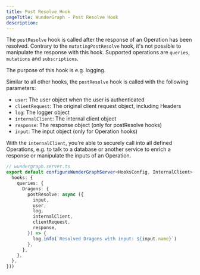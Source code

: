 ```yaml
---
title: Post Resolve Hook
pageTitle: WunderGraph - Post Resolve Hook
description:
---
```


The `postResolve` hook is called after the response of an Operation has been resolved.
Contrary to the `mutatingPostResolve` hook,
it's not possible to manipulate the response with this hook.
Supported operations are `queries`, `mutations` and `subscriptions`.

The purpose of this hook is e.g. logging.

Similar to all other hooks,
the `postResolve` hook is called with the following parameters:

- `user`: The user object when the user is authenticated
- `clientRequest`: The original client request object, including Headers
- `log`: The logger object
- `internalClient`: The internal client object
- `response`: The response object (only for postResolve hooks)
- `input`: The input object (only for Operation hooks)

With the `internalClient`,
you're able to securely call into all defined Operations,
e.g. to talk to a database or another service to enrich a response or manipulate the inputs of an Operation.

```typescript
// wundergraph.server.ts
export default configureWunderGraphServer<HooksConfig, InternalClient>(() => ({
  hooks: {
    queries: {
      Dragons: {
        postResolve: async ({
          input,
          user,
          log,
          internalClient,
          clientRequest,
          response,
        }) => {
          log.info(`Resolved Dragons with input: ${input.name}`)
        },
      },
    },
  },
}))
```
